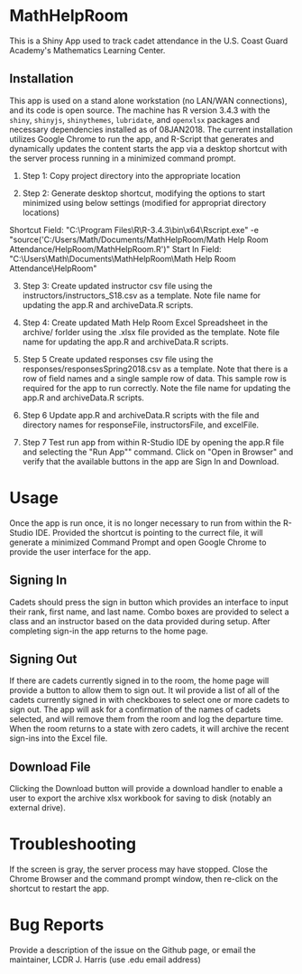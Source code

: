 MathHelpRoom
============

This is a Shiny App used to track cadet attendance in the U.S. Coast Guard Academy's Mathematics Learning Center. 

Installation
------------

This app is used on a stand alone workstation (no LAN/WAN connections), and its code is open source. The machine has R version 3.4.3 with the `shiny`, `shinyjs`, `shinythemes`, `lubridate`, and `openxlsx` packages and necessary dependencies installed as of 08JAN2018. The current installation utilizes Google Chrome to run the app, and R-Script that generates and dynamically updates the content starts the app via a desktop shortcut with the server process running in a minimized command prompt. 

1. Step 1:
Copy project directory into the appropriate location

2. Step 2:
Generate desktop shortcut, modifying the options to start minimized using below settings (modified for appropriat directory locations)

Shortcut Field: "C:\Program Files\R\R-3.4.3\bin\x64\Rscript.exe" -e "source('C:/Users/Math/Documents/MathHelpRoom/Math Help Room Attendance/HelpRoom/MathHelpRoom.R')"
Start In Field: "C:\Users\Math\Documents\MathHelpRoom\Math Help Room Attendance\HelpRoom\"

3. Step 3:
Create updated instructor csv file using the instructors/instructors_S18.csv as a template. Note file name for updating the app.R and archiveData.R scripts.

4. Step 4:
Create updated Math Help Room Excel Spreadsheet in the archive/ forlder using the .xlsx file provided as the template. Note file name for updating the app.R and archiveData.R scripts.

5. Step 5
Create updated responses csv file using the responses/responsesSpring2018.csv as a template. Note that there is a row of field names and a single sample row of data. This sample row is required for the app to run correctly. Note the file name for updating the app.R and archiveData.R scripts.

6. Step 6
Update app.R and archiveData.R scripts with the file and directory names for responseFile, instructorsFile, and excelFile.

7. Step 7
Test run app from within R-Studio IDE by opening the app.R file and selecting the "Run App"" command. Click on "Open in Browser" and verify that the available buttons in the app are Sign In and Download.

Usage
=====

Once the app is run once, it is no longer necessary to run from within the R-Studio IDE. Provided the shortcut is pointing to the currect file, it will generate a minimized Command Prompt and open Google Chrome to provide the user interface for the app. 

Signing In
----------

Cadets should press the sign in button which provides an interface to input their rank, first name, and last name. Combo boxes are provided to select a class and an instructor based on the data provided during setup. After completing sign-in the app returns to the home page.

Signing Out
-----------

If there are cadets currently signed in to the room, the home page will provide a button to allow them to sign out. It wil provide a list of all of the cadets currently signed in with checkboxes to select one or more cadets to sign out. The app will ask for a confirmation of the names of cadets selected, and will remove them from the room and log the departure time. When the room returns to a state with zero cadets, it will archive the recent sign-ins into the Excel file.

Download File
-------------

Clicking the Download button will provide a download handler to enable a user to export the archive xlsx workbook for saving to disk (notably an external drive).

Troubleshooting
===============

If the screen is gray, the server process may have stopped. Close the Chrome Browser and the command prompt window, then re-click on the shortcut to restart the app.

Bug Reports
===========

Provide a description of the issue on the Github page, or email the maintainer, LCDR J. Harris (use .edu email address)
